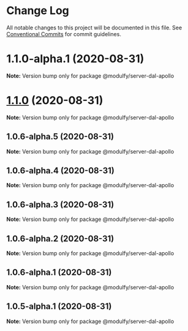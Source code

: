 # Change Log

All notable changes to this project will be documented in this file.
See [Conventional Commits](https://conventionalcommits.org) for commit guidelines.

# 1.1.0-alpha.1 (2020-08-31)

**Note:** Version bump only for package @modulfy/server-dal-apollo





# [1.1.0](https://github.com/jmrapp1/Modulfy/compare/@modulfy/server-dal-apollo@1.0.6-alpha.5...@modulfy/server-dal-apollo@1.1.0) (2020-08-31)

**Note:** Version bump only for package @modulfy/server-dal-apollo





## 1.0.6-alpha.5 (2020-08-31)

**Note:** Version bump only for package @modulfy/server-dal-apollo





## 1.0.6-alpha.4 (2020-08-31)

**Note:** Version bump only for package @modulfy/server-dal-apollo





## 1.0.6-alpha.3 (2020-08-31)

**Note:** Version bump only for package @modulfy/server-dal-apollo





## 1.0.6-alpha.2 (2020-08-31)

**Note:** Version bump only for package @modulfy/server-dal-apollo





## 1.0.6-alpha.1 (2020-08-31)

**Note:** Version bump only for package @modulfy/server-dal-apollo





## 1.0.5-alpha.1 (2020-08-31)

**Note:** Version bump only for package @modulfy/server-dal-apollo
